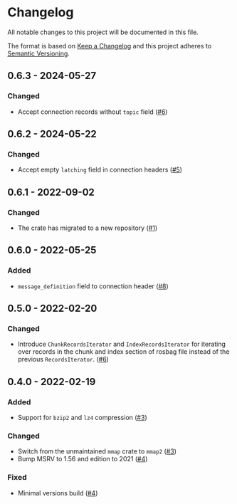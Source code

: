 # Changelog

All notable changes to this project will be documented in this file.

The format is based on [Keep a Changelog](https://keepachangelog.com/en/1.0.0/)
and this project adheres to [Semantic Versioning](https://semver.org/spec/v2.0.0.html).

## 0.6.3 - 2024-05-27
### Changed
- Accept connection records without `topic` field ([#6])

[#6]: https://github.com/newpavlov/rosbag-rs/pull/6

## 0.6.2 - 2024-05-22
### Changed
- Accept empty `latching` field in connection headers ([#5])

[#5]: https://github.com/newpavlov/rosbag-rs/pull/5


## 0.6.1 - 2022-09-02
### Changed
- The crate has migrated to a new repository ([#1])

[#1]: https://github.com/newpavlov/rosbag-rs/pull/1

## 0.6.0 - 2022-05-25
### Added
- `message_definition` field to connection header ([#8])

[#8]: https://github.com/SkoltechRobotics/rosbag-rs/pull/8

## 0.5.0 - 2022-02-20
### Changed
- Introduce `ChunkRecordsIterator` and `IndexRecordsIterator` for
iterating over records in the chunk and index section of rosbag file
instead of the previous `RecordsIterator`. ([#6])

[#6]: https://github.com/SkoltechRobotics/rosbag-rs/pull/6

## 0.4.0 - 2022-02-19
### Added
- Support for `bzip2` and `lz4` compression ([#3])

### Changed
- Switch from the unmaintained `mmap` crate to `mmap2` ([#3])
- Bump MSRV to 1.56 and edition to 2021 ([#4])

### Fixed
- Minimal versions build ([#4])

[#3]: https://github.com/SkoltechRobotics/rosbag-rs/pull/3
[#4]: https://github.com/SkoltechRobotics/rosbag-rs/pull/4
